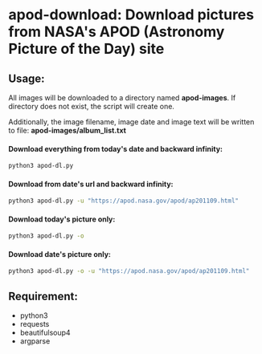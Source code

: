 # apod-download:  Download pictures from NASA's APOD (Astronomy Picture of the Day) site
## Usage:

All images will be downloaded to a directory named **apod-images**.  If directory does not exist, the script will create one.

Additionally, the image filename, image date and image text will be written to file: **apod-images/album_list.txt**


#### Download everything from today's date and backward infinity:
```bash
python3 apod-dl.py 
```

#### Download from date's url and backward infinity:
```bash
python3 apod-dl.py -u "https://apod.nasa.gov/apod/ap201109.html"
```

#### Download today's picture only:
```bash
python3 apod-dl.py -o
```

#### Download date's picture only:
```bash
python3 apod-dl.py -o -u "https://apod.nasa.gov/apod/ap201109.html"
```

## Requirement:
- python3
- requests
- beautifulsoup4
- argparse

